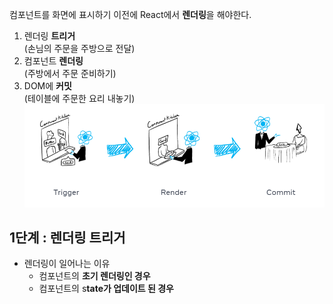 컴포넌트를 화면에 표시하기 이전에 React에서 **렌더링**을 해야한다.

1. 렌더링 **트리거**  
   (손님의 주문을 주방으로 전달)
2. 컴포넌트 **렌더링**  
   (주방에서 주문 준비하기)
3. DOM에 **커밋**  
   (테이블에 주문한 요리 내놓기)
   ![alt text](./image/rendering.png)

## 1단계 : 렌더링 트리거

- 렌더링이 일어나는 이유
  - 컴포넌트의 **초기 렌더링인 경우**
  - 컴포넌트의 s**tate가 업데이트 된 경우**
